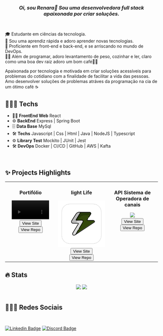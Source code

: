 ### _<div align="center"> Oi, sou Renara👋 Sou uma desenvolvedora full stack apaixonada por criar soluções. </div>_

<br>

🎓 Estudante em ciências da tecnologia.
<br>
🧠 Sou uma aprendiz rápida e adoro aprender novas tecnologias.
<br>
💪 Proficiente em front-end e back-end, e se arriscando no mundo de DevOps.
<br>
🏋️‍♂️ Além de programar, adoro levantamento de peso, cozinhar e ler, claro como uma boa dev raiz adoro um bom café👨‍🍳

<p>
  Apaixonada por tecnologia e motivada em criar soluções acessíveis para problemas do cotidiano com a finalidade de facilitar a vida das pessoas. Amo desenvolver soluções de problemas atráves da programação na cia de um ótimo café ☕

<br>

## 👨🏻‍💻 Techs 
 - 👨‍💻 **FrontEnd Web**  React 
 - ⚙️ **BackEnd** Express | Spring Boot 
 - 🗄️ **Data Base** MySql 
 - 🛠️ **Techs** Javascript | Css | Html | Java | NodeJS | Typescript
 - ⚙️ **Library Test** Mockito | JUnit | Jest 
 - 🛠️ **DevOps** Docker | CI/CD | GitHub | AWS | Kafta  
<br>

## ✨ Projects Highlights

<table>
    <tr>
    <td width="33%" valign="top">
      <div align="center">
        <h3>Portifólio </h3>
        <video width="80%" controls autoPlay mute src="https://github.com/Ar3secchim/Project-Portifolio-web/assets/82913620/e489373d-b879-4833-8e18-1dcf356dad5b">
        </video>
        <br>
        <div >
        <a href="https://www.renara.dev/" target="_blank">
          <button>View Site</button>
        </a>    
           <br>
        <a href="https://github.com/Ar3secchim/Project-Portifolio-web" target="_blank">
          <button>View Repo</button>
        </a>
        </div>
      </div>
    </td>
     <td width="33%" valign="top">
      <div align="center">
        <h3>light Life</h3>
        <img width="100%" src="https://github.com/Ar3secchim/light-life-web/blob/development/public/iconRounded.png?raw=true"/>
        <br>
        <div >
        <a href="https://github.com/Ar3secchim/light-life-web/tree/development" target="_blank">
          <button>View Site</button>
        </a>    
           <br>
        <a href="https://project-77-days.vercel.app/" target="_blank">
          <button>View Repo</button>
        </a>
        </div>
      </div>
    </td>
     <td width="33%" valign="top">
      <div align="center">
        <h3>API Sistema de Operadora de canais</h3>
<img width="100%" src="https://media.licdn.com/dms/image/D5612AQHMnuK8Q2uOJw/article-cover_image-shrink_720_1280/0/1656211032749?e=2147483647&v=beta&t=XiqW4LodkqZsoyErRlIxFaoWLGEunkSHjzEm-7ugVqQ"/>
        <br>
        <div >
        <a href="https://github.com/Ar3secchim/Channel-Subscription-Service" target="_blank">
          <button>View Site</button>
        </a>    
           <br>
        <a href="https://github.com/Ar3secchim/Channel-Subscription-Service" target="_blank">
          <button>View Repo</button>
        </a>
        </div>
      </div>
    </td>
  </tr>
</table>


## 🔥 Stats 

<div align="center">
  <img src="https://github-readme-stats.vercel.app/api/top-langs/?username=Ar3secchim&layout=compact&hide_border=true&theme=transparent" align="center" />
  
  <img src="https://github-readme-streak-stats.herokuapp.com?user=Ar3secchim&theme=transparent&hide_border=true" align="center" />
</div>  
<br>

## 👨🏻‍💻 Redes Sociais
<br>

[![Linkedin Badge](https://img.shields.io/badge/-Linkedin-blue?style=for-the-badge&logo=Linkedin&logoColor=white&link=https://github.com/arthurspk)](https://www.linkedin.com/in/renarasecchim/)
[![Discord Badge](https://img.shields.io/badge/Discord-5865F2?style=for-the-badge&logo=discord&logoColor=white)](https://discord.gg/f8q7Rh5d)
